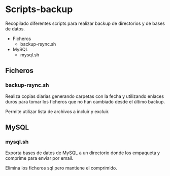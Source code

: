 Scripts-backup
==============

Recopilado diferentes scripts para realizar backup de directorios y de bases de datos.

- Ficheros
    - backup-rsync.sh
- MySQL
    - mysql.sh


## Ficheros

### backup-rsync.sh

Realiza copias diarias generando carpetas con la fecha y utilizando enlaces duros para tomar los ficheros que no han cambiado desde el último backup.

Permite utilizar lista de archivos a incluir y excluir.

## MySQL

### mysql.sh

Exporta bases de datos de MySQL a un directorio donde los empaqueta y comprime para enviar por email.

Elimina los ficheros sql pero mantiene el comprimido.
